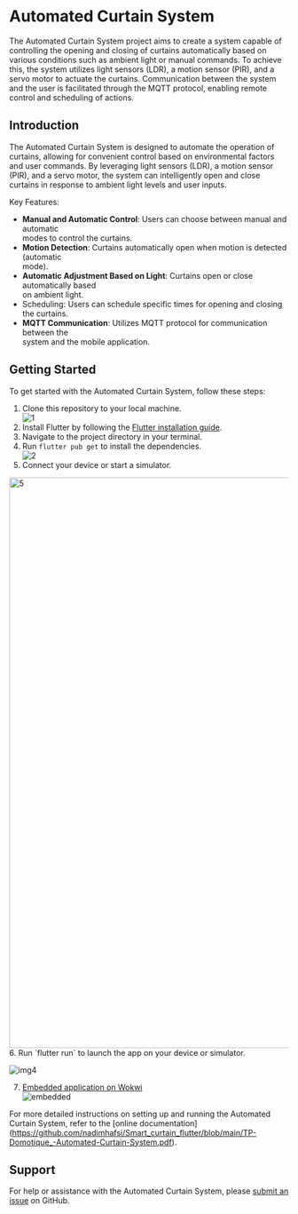 # Automated Curtain System    
      
The Automated Curtain System project aims to create a system capable of controlling the opening and closing of curtains automatically based on various conditions such as ambient light or manual commands. To achieve this, the system utilizes light sensors (LDR), a motion sensor (PIR), and a servo motor to actuate the curtains. Communication between the system and the user is facilitated through the MQTT protocol, enabling remote control and scheduling of actions.     
     
     
## Introduction   
    
The Automated Curtain System is designed to automate the operation of curtains, allowing for convenient control based on environmental factors and user commands. By leveraging light sensors (LDR), a motion sensor (PIR), and a servo motor, the system can intelligently open and close curtains in response to ambient light levels and user inputs.    
    
Key Features:       
- **Manual and Automatic Control**: Users can choose between manual and automatic       
modes to control the curtains.        
- **Motion Detection**: Curtains automatically open when motion is detected (automatic    
mode).    
- **Automatic Adjustment Based on Light**: Curtains open or close automatically based    
on ambient light.    
- Scheduling: Users can schedule specific times for opening and closing the curtains.    
- **MQTT Communication**: Utilizes MQTT protocol for communication between the     
system and the mobile application.    
       
## Getting Started    

To get started with the Automated Curtain System, follow these steps:

1. Clone this repository to your local machine.   
![1](https://github.com/nadimhafsi/Smart_curtain_flutter/assets/135847516/94d137dd-a8eb-464a-9bfb-496a8f331076)
2. Install Flutter by following the [Flutter installation guide](https://flutter.dev/docs/get-started/install).
3. Navigate to the project directory in your terminal.   
4. Run `flutter pub get` to install the dependencies.    
![2](https://github.com/nadimhafsi/Smart_curtain_flutter/assets/135847516/70a3dedb-cf0b-45b8-8e53-96253b35de50)
5. Connect your device or start a simulator.    
<img width="1028" alt="5" src="https://github.com/nadimhafsi/Smart_curtain_flutter/assets/135847516/2b76cea2-8a19-4e2d-b869-dd44fe7700b7">
6. Run `flutter run` to launch the app on your device or simulator.    

![img4](https://github.com/nadimhafsi/Smart_curtain_flutter/assets/135847516/e4e3f407-7eda-4dc2-8944-3908a9f6ce0d)
    
7. [Embedded application on Wokwi](https://wokwi.com/projects/389386192502545409)      
![embedded](https://github.com/nadimhafsi/Smart_curtain_flutter/assets/135847516/2ebd8ded-8548-4112-89d1-9159920d80be)
      
For more detailed instructions on setting up and running the Automated Curtain System, refer to the [online documentation] 
  (https://github.com/nadimhafsi/Smart_curtain_flutter/blob/main/TP-Domotique_-Automated-Curtain-System.pdf).


## Support

For help or assistance with the Automated Curtain System, please [submit an issue](https://github.com/nadimhafsi/Smart_curtain_flutter/issues) on GitHub.
